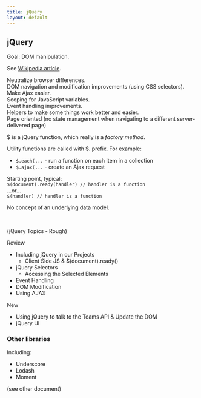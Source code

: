 ```yaml
---
title: jQuery
layout: default
---
```


## jQuery

Goal: DOM manipulation.

See [Wikipedia article](https://en.wikipedia.org/wiki/JQuery).  

Neutralize browser differences.  
DOM navigation and modification improvements (using CSS selectors).  
Make Ajax easier.  
Scoping for JavaScript variables.  
Event handling improvements.  
Helpers to make some things work better and easier.  
Page oriented (no state management when navigating to a different server-delivered page)

$ is a jQuery function, which really is a *factory method*.

Utility functions are called with $. prefix. For example:
* `$.each(...` - run a function on each item in a collection
* `$.ajax(...` - create an Ajax request

Starting point, typical:  
`$(document).ready(handler) // handler is a function`  
...or...  
`$(handler) // handler is a function`  

No concept of an underlying data model.

<br>

(jQuery Topics - Rough)

Review

* Including jQuery in our Projects 
  * Client Side JS & $(document).ready()
* jQuery Selectors 
  * Accessing the Selected Elements
* Event Handling
* DOM Modification
* Using AJAX

New

* Using jQuery to talk to the Teams API & Update the DOM
* jQuery UI 




### Other libraries

Including:
* Underscore
* Lodash
* Moment

(see other document)
